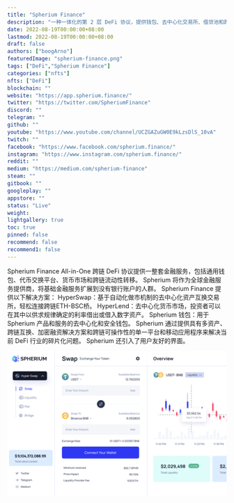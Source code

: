 ```yaml
---
title: "Spherium Finance"
description: "一种一体化的第 2 层 DeFi 协议，提供钱包、去中心化交易所、借贷池和跨链桥。"
date: 2022-08-19T00:00:00+08:00
lastmod: 2022-08-19T00:00:00+08:00
draft: false
authors: ["boogArno"]
featuredImage: "spherium-finance.png"
tags: ["DeFi","Spherium Finance"]
categories: ["nfts"]
nfts: ["DeFi"]
blockchain: ""
website: "https://app.spherium.finance/"
twitter: "https://twitter.com/SpheriumFinance"
discord: ""
telegram: ""
github: ""
youtube: "https://www.youtube.com/channel/UCZGAZuGW0E9kLzsDlS_10vA"
twitch: ""
facebook: "https://www.facebook.com/spherium.finance/"
instagram: "https://www.instagram.com/spherium.finance/"
reddit: ""
medium: "https://medium.com/spherium-finance"
steam: ""
gitbook: ""
googleplay: ""
appstore: ""
status: "Live"
weight: 
lightgallery: true
toc: true
pinned: false
recommend: false
recommend1: false
---
```

Spherium Finance All-in-One 跨链 DeFi 协议提供一整套金融服务，包括通用钱包、代币交换平台、货币市场和跨链流动性转移。 Spherium 将作为全球金融服务提供商，将基础金融服务扩展到没有银行账户的人群。
Spherium Finance 提供以下解决方案：
HyperSwap：基于自动化做市机制的去中心化资产互换交易所，轻松连接跨链ETH-BSC桥。
HyperLend：去中心化货币市场，投资者可以在其中以供求规律确定的利率借出或借入数字资产。
Spherium 钱包：用于 Spherium 产品和服务的去中心化和安全钱包。
Spherium 通过提供具有多资产、跨链互换、加密融资解决方案和跨链可操作性的单一平台和移动应用程序来解决当前 DeFi 行业的碎片化问题。 Spherium 还引入了用户友好的界面。

![spheriumfinance-dapp-defi-ethereum-image1_716ab0b541865fae068346f770d1ab30](spheriumfinance-dapp-defi-ethereum-image1_716ab0b541865fae068346f770d1ab30.png)
